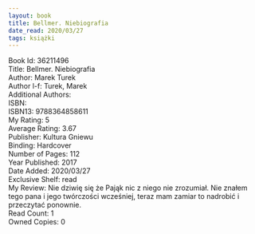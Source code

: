 ```yaml
---
layout: book
title: Bellmer. Niebiografia
date_read: 2020/03/27
tags: książki
---
```


Book Id: 36211496<br />
Title: Bellmer. Niebiografia<br />
Author: Marek Turek<br />
Author l-f: Turek, Marek<br />
Additional Authors: <br />
ISBN: <br />
ISBN13: 9788364858611<br />
My Rating: 5<br />
Average Rating: 3.67<br />
Publisher: Kultura Gniewu <br />
Binding: Hardcover<br />
Number of Pages: 112<br />
Year Published: 2017<br />
Date Added: 2020/03/27<br />
Exclusive Shelf: read<br />
My Review: Nie dziwię się że Pająk nic z niego nie zrozumiał. Nie znałem tego pana i jego twórczości wcześniej, teraz mam zamiar to nadrobić i przeczytać ponownie.<br />
Read Count: 1<br />
Owned Copies: 0<br />



